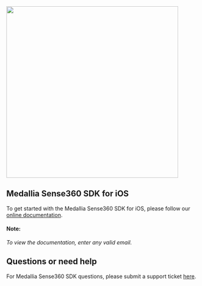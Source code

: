 <img src="https://user-images.githubusercontent.com/109184597/229904478-59d1d0ea-7079-4ce2-bc1b-40eaf7885759.png" width="450">

## Medallia Sense360 SDK for iOS
To get started with the Medallia Sense360 SDK for iOS, please follow our [online documentation](http://sense360.com/docs/).

#### Note:
*To view the documentation, enter any valid email.*



## Questions or need help
For Medallia Sense360 SDK questions, please submit a support ticket [here](https://help.medallia.com/).
